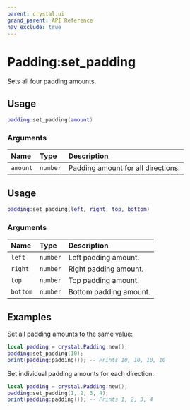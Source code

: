 ```yaml
---
parent: crystal.ui
grand_parent: API Reference
nav_exclude: true
---
```


# Padding:set_padding

Sets all four padding amounts.

## Usage

```lua
padding:set_padding(amount)
```

### Arguments

| Name     | Type     | Description                        |
| :------- | :------- | :--------------------------------- |
| `amount` | `number` | Padding amount for all directions. |

## Usage

```lua
padding:set_padding(left, right, top, bottom)
```

### Arguments

| Name     | Type     | Description            |
| :------- | :------- | :--------------------- |
| `left`   | `number` | Left padding amount.   |
| `right`  | `number` | Right padding amount.  |
| `top`    | `number` | Top padding amount.    |
| `bottom` | `number` | Bottom padding amount. |

## Examples

Set all padding amounts to the same value:

```lua
local padding = crystal.Padding:new();
padding:set_padding(10);
print(padding:padding()); -- Prints 10, 10, 10, 10
```

Set individual padding amounts for each direction:

```lua
local padding = crystal.Padding:new();
padding:set_padding(1, 2, 3, 4);
print(padding:padding()); -- Prints 1, 2, 3, 4
```
